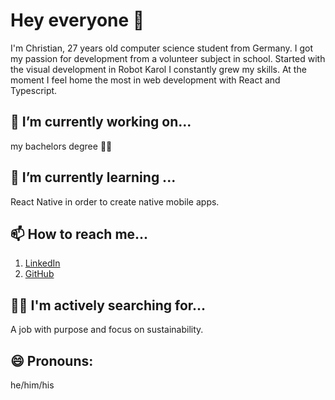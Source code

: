 # Hey everyone 👋

I'm Christian, 27 years old computer science student from Germany. I got my passion for development from a volunteer subject in school. Started with the visual development in Robot Karol I constantly grew my skills. At the moment I feel home the most in web development with React and Typescript.

## 🔭 I’m currently working on...

my bachelors degree 👨‍🎓

## 🌱 I’m currently learning ...

React Native in order to create native mobile apps.

## 📫 How to reach me...

1. [LinkedIn](www.linkedin.com/in/cbechtluft)
2. [GitHub](https://github.com/ikke09)

## 🧑‍💻 I'm actively searching for...

A job with purpose and focus on sustainability.

## 😄 Pronouns:

he/him/his
